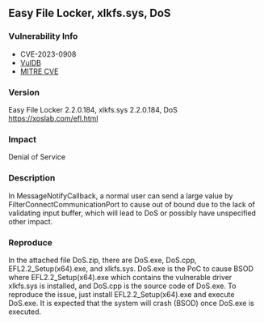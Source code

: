 ## Easy File Locker, xlkfs.sys, DoS
### Vulnerability Info
* CVE-2023-0908
* [VulDB](https://vuldb.com/?id.221457)
* [MITRE CVE](https://cve.mitre.org/cgi-bin/cvename.cgi?name=CVE-2023-0908)

### Version
Easy File Locker 2.2.0.184, xlkfs.sys 2.2.0.184, DoS
https://xoslab.com/efl.html

### Impact
Denial of Service

### Description
In MessageNotifyCallback, a normal user can send a large value by FilterConnectCommunicationPort to cause out of bound due to the lack of validating input buffer, which will lead to DoS or possibly have unspecified other impact.

### Reproduce
In the attached file DoS.zip, there are DoS.exe, DoS.cpp, EFL2.2_Setup(x64).exe, and xlkfs.sys. DoS.exe is the PoC to cause BSOD where EFL2.2_Setup(x64).exe which contains the vulnerable driver xlkfs.sys is installed, and DoS.cpp is the source code of DoS.exe. To reproduce the issue, just install EFL2.2_Setup(x64).exe and execute DoS.exe. It is expected that the system will crash (BSOD) once DoS.exe is executed.
